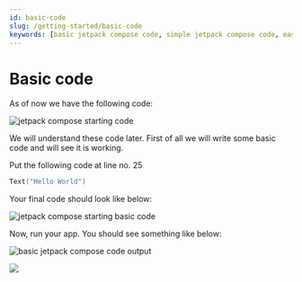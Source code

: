 ```yaml
---
id: basic-code
slug: /getting-started/basic-code
keywords: [basic jetpack compose code, simple jetpack compose code, easy jetpack compose code]
---
```


# Basic code

As of now we have the following code:

![jetpack compose starting code](/img/ideal-starting-code.png)

We will understand these code later. First of all we will write some basic code and will see it is working.

Put the following code at line no. 25

```kotlin
Text("Hello World")
```

Your final code should look like below:

![jetpack compose starting basic code](/img/basic-final-code.png)

Now, run your app. You should see something like below:

![basic jetpack compose code output](/img/basic-final-code-output.png)

![](/img/congratulation.gif)
